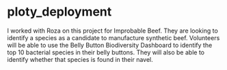 # ploty_deployment

I worked with Roza on this project for Improbable Beef. They are looking to identify a species as a candidate to manufacture synthetic beef. Volunteers will be able to use the Belly Button Biodiversity Dashboard to identify the top 10 bacterial species in their belly buttons. They will also be able to identify whether that species is found in their navel.
